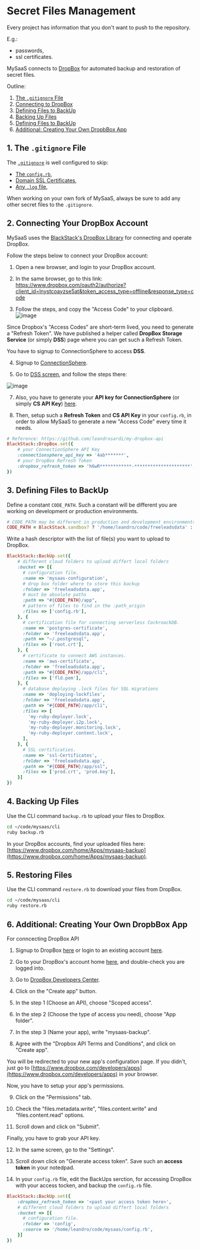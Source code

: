 # Secret Files Management

Every project has information that you don't want to push to the repository.

E.g.:
- passwords,
- ssl certificates. 

MySaaS connects to [DropBox](https://www.dropbox.com/developers/reference/developer-guide) for automated backup and restoration of secret files.

Outline:

1. [The `.gitignore` File](#1-the-gitignore-file)
2. [Connecting to DropBox](#2-connecting-your-dropbox-account)
3. [Defining Files to BackUp](#3-defining-files-to-backup)
4. [Backing Up Files](#4-backing-up-files)
5. [Defining Files to BackUp](#5-restoring-files)
6. [Additional: Creating Your Own DropbBox App](#6-additional-creating-your-own-dropbbox-app)

## 1. The `.gitignore` File

The [`.gitignore`](https://github.com/leandrosardi/mysaas/blob/main/.gitignore) is well configured to skip:

- [The `config.rb`](https://github.com/leandrosardi/mysaas/blob/1.1.0/.gitignore#L31),
- [Domain SSL Certificates](https://github.com/leandrosardi/mysaas/blob/1.1.0/.gitignore#L20),
- [Any `.log` file](https://github.com/leandrosardi/mysaas/blob/1.1.0/.gitignore#L63),

When working on your own fork of MySaaS, always be sure to add any other secret files to the `.gitignore`.

## 2. Connecting Your DropBox Account

MySaaS uses the [BlackStack's DropBox Library](https://github.com/leandrosardi/my-dropbox-api) for connecting and operate DropBox.

Follow the steps below to connect your DropBox account:

1. Open a new browser, and login to your DropBox account.

2. In the same browser, go to this link:
https://www.dropbox.com/oauth2/authorize?client_id=lnystcoayzse5at&token_access_type=offline&response_type=code

3. Follow the steps, and copy the "Access Code" to your clipboard.
![image](https://user-images.githubusercontent.com/55877846/215112803-4f4b08b3-5fa5-45f9-ac27-b1d1aba5ba2e.png)

Since Dropbox's "Access Codes" are short-term lived, you need to generate a "Refresh Token".
We have published a helper called **DropBox Storage Service** (or simply **DSS**) page where you can get such a Refresh Token.

You have to signup to ConnectionSphere to access **DSS**.

4. Signup to [ConnectionSphere](https://ConnectionSphere.com/signup).

5. Go to [DSS screen](https://connectionsphere.com/developers/dss), and follow the steps there:

![image](https://user-images.githubusercontent.com/55877846/215155561-ed1c915f-e585-49bd-957d-4e9cc60d3f02.png)

7. Also, you have to generate your **API key for ConnectionSphere** (or simply **CS API Key**) [here](https://connectionsphere.com/settings/apikey).

8. Then, setup such a **Refresh Token** and **CS API Key** in your `config.rb`, in order to allow MySaaS to generate a new "Access Code" every time it needs.

```ruby
# Reference: https://github.com/leandrosardi/my-dropbox-api
BlackStack::DropBox.set({
    # your ConnectionSphere API Key
    :connectionsphere_api_key => '4ab*******',
    # your DropBox Refresh Token
    :dropbox_refresh_token => 'h6wR************-*********************',
})
```

## 3. Defining Files to BackUp

Define a constant `CODE_PATH`. Such a constant will be different you are working on development or production environments.

```ruby
# CODE_PATH may be different in production and development environments.
CODE_PATH = BlackStack.sandbox? ? '/home/leandro/code/freeleadsdata' : '/home/ubuntu/code/freeleadsdata'
```

Write a hash descriptor with the list of file(s) you want to upload to DropBox.

```ruby
BlackStack::BackUp.set({
    # different cloud folders to upload differt local folders 
    :bucket => [{
      # configuration file.
      :name => 'mysaas-configuration',
      # drop box folder where to store this backup
      :folder => 'freeleadsdata.app',
      # must be absolute paths
      :path => "#{CODE_PATH}/app",
      # pattern of files to find in the :path_origin
      :files => ['config.rb'],
    }, {
      # certification file for connecting serverless CockroackDB.
      :name => 'postgres-certificate',
      :folder => 'freeleadsdata.app',
      :path => "~/.postgresql",
      :files => ['root.crt'],
    }, {
      # certificate to connect AWS instances.
      :name => 'aws-certificate',
      :folder => 'freeleadsdata.app',
      :path => "#{CODE_PATH}/app/cli",
      :files => ['fld.pem'],
    }, {
      # database deploying .lock files for SQL migrations
      :name => 'deploying-lockfiles',
      :folder => 'freeleadsdata.app',
      :path => "#{CODE_PATH}/app/cli",
      :files => [
        'my-ruby-deployer.lock', 
        'my-ruby-deployer.i2p.lock', 
        'my-ruby-deployer.monitoring.lock',
        'my-ruby-deployer.content.lock',
      ],
    }, {
      # SSL certificaties.
      :name => 'ssl-Certificates',
      :folder => 'freeleadsdata.app',
      :path => "#{CODE_PATH}/app/ssl",
      :files => ['prod.crt', 'prod.key'],
    }]
})
```

## 4. Backing Up Files

Use the CLI command `backup.rb` to upload your files to DropBox.

```bash
cd ~/code/mysaas/cli
ruby backup.rb
```

In your DropBox accounts, find your uploaded files here: [https://www.dropbox.com/home/Apps/mysaas-backup](https://www.dropbox.com/home/Apps/mysaas-backup).

## 5. Restoring Files

Use the CLI command `restore.rb` to download your files from DropBox.

```bash
cd ~/code/mysaas/cli
ruby restore.rb
```

## 6. Additional: Creating Your Own DropbBox App

For conncecting DropBox API

1. Signup to DropBox [here](https://www.dropbox.com/register) or login to an existing account [here](https://www.dropbox.com/login).

2. Go to your DropBox's account home [here](https://www.dropbox.com/home), and double-check you are logged into.

3. Go to [DropBox Developers Center](https://www.dropbox.com/developers/apps/).

4. Click on the "Create app" button.

5. In the step 1 (Choose an API), choose "Scoped access".

6. In the step 2 (Choose the type of access you need), choose "App folder".

7. In the step 3 (Name your app), write "mysaas-backup".

8. Agree with the "Dropbox API Terms and Conditions", and click on "Create app".

You will be redirected to your new app's configuration page.
If you didn't, just go to [https://www.dropbox.com/developers/apps](https://www.dropbox.com/developers/apps) in your browser.

Now, you have to setup your app's permissions.

9. Click on the "Permissions" tab.

10. Check the "files.metadata.write", "files.content.write" and "files.content.read" options.

11. Scroll down and click on "Submit".

Finally, you have to grab your API key.

12. In the same screen, go to the "Settings".

13. Scroll down click on "Generate access token". Save such an **access token** in your notedpad.

14. In your `config.rb` file, edit the BackUps serction, for accessing DropBox with your access tocken, and backup the `config.rb` file.

```ruby
BlackStack::BackUp.set({
    :dropbox_refresh_token => '<past your access token here>',
    # different cloud folders to upload differt local folders 
    :bucket => [{
      # configuration file.
      :folder => 'config',
      :source => '/home/leandro/code/mysaas/config.rb',
    }]
})
```
